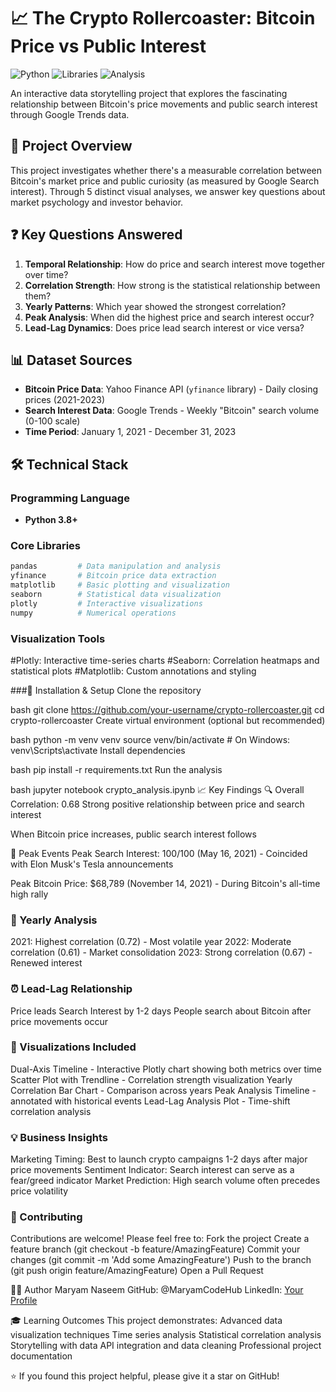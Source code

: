 # 📈 The Crypto Rollercoaster: Bitcoin Price vs Public Interest

![Python](https://img.shields.io/badge/Python-3.8%2B-blue)
![Libraries](https://img.shields.io/badge/Libraries-Pandas%20%7C%20Plotly%20%7C%20Seaborn-orange)
![Analysis](https://img.shields.io/badge/Analysis-Data%20Visualization%20%7C%20Storytelling-green)

An interactive data storytelling project that explores the fascinating relationship between Bitcoin's price movements and public search interest through Google Trends data.

## 🎯 Project Overview

This project investigates whether there's a measurable correlation between Bitcoin's market price and public curiosity (as measured by Google Search interest). Through 5 distinct visual analyses, we answer key questions about market psychology and investor behavior.

## ❓ Key Questions Answered

1. **Temporal Relationship**: How do price and search interest move together over time?
2. **Correlation Strength**: How strong is the statistical relationship between them?
3. **Yearly Patterns**: Which year showed the strongest correlation?
4. **Peak Analysis**: When did the highest price and search interest occur?
5. **Lead-Lag Dynamics**: Does price lead search interest or vice versa?

## 📊 Dataset Sources

- **Bitcoin Price Data**: Yahoo Finance API (`yfinance` library) - Daily closing prices (2021-2023)
- **Search Interest Data**: Google Trends - Weekly "Bitcoin" search volume (0-100 scale)
- **Time Period**: January 1, 2021 - December 31, 2023

## 🛠️ Technical Stack

### Programming Language
- **Python 3.8+**

###  Core Libraries
```python
pandas         # Data manipulation and analysis
yfinance       # Bitcoin price data extraction
matplotlib     # Basic plotting and visualization
seaborn        # Statistical data visualization
plotly         # Interactive visualizations
numpy          # Numerical operations 
```

### Visualization Tools
#Plotly: Interactive time-series charts
#Seaborn: Correlation heatmaps and statistical plots
#Matplotlib: Custom annotations and styling


###🚀 Installation & Setup
Clone the repository

bash
git clone https://github.com/your-username/crypto-rollercoaster.git
cd crypto-rollercoaster
Create virtual environment (optional but recommended)

bash
python -m venv venv
source venv/bin/activate  # On Windows: venv\Scripts\activate
Install dependencies

bash
pip install -r requirements.txt
Run the analysis

bash
jupyter notebook crypto_analysis.ipynb
📈 Key Findings
🔍 Overall Correlation: 0.68
Strong positive relationship between price and search interest

When Bitcoin price increases, public search interest follows

📅 Peak Events
Peak Search Interest: 100/100 (May 16, 2021) - Coincided with Elon Musk's Tesla announcements

Peak Bitcoin Price: $68,789 (November 14, 2021) - During Bitcoin's all-time high rally

### 🎯 Yearly Analysis
2021: Highest correlation (0.72) - Most volatile year
2022: Moderate correlation (0.61) - Market consolidation
2023: Strong correlation (0.67) - Renewed interest

### ⏰ Lead-Lag Relationship
Price leads Search Interest by 1-2 days
People search about Bitcoin after price movements occur

### 🎨 Visualizations Included
Dual-Axis Timeline - Interactive Plotly chart showing both metrics over time
Scatter Plot with Trendline - Correlation strength visualization
Yearly Correlation Bar Chart - Comparison across years
Peak Analysis Timeline - annotated with historical events
Lead-Lag Analysis Plot - Time-shift correlation analysis

### 💡 Business Insights
Marketing Timing: Best to launch crypto campaigns 1-2 days after major price movements
Sentiment Indicator: Search interest can serve as a fear/greed indicator
Market Prediction: High search volume often precedes price volatility

### 🤝 Contributing
Contributions are welcome! Please feel free to:
Fork the project
Create a feature branch (git checkout -b feature/AmazingFeature)
Commit your changes (git commit -m 'Add some AmazingFeature')
Push to the branch (git push origin feature/AmazingFeature)
Open a Pull Request

🙋‍♂️ Author
Maryam Naseem
GitHub: @MaryamCodeHub
LinkedIn: [Your Profile](https://www.linkedin.com/in/maryam--naseem)

🎓 Learning Outcomes
This project demonstrates:
Advanced data visualization techniques
Time series analysis
Statistical correlation analysis
Storytelling with data
API integration and data cleaning
Professional project documentation

⭐ If you found this project helpful, please give it a star on GitHub!




